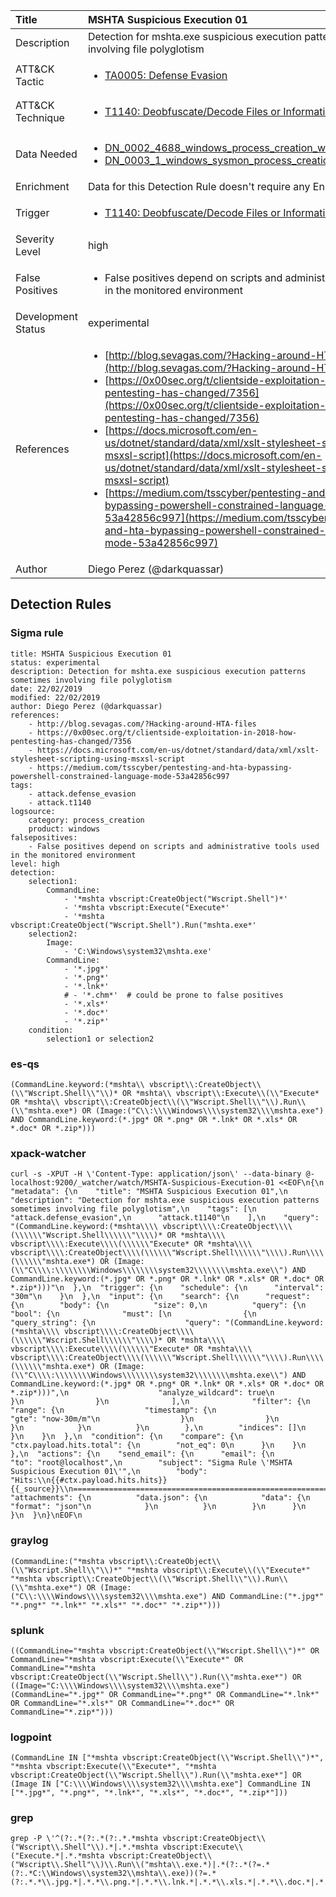 | Title                | MSHTA Suspicious Execution 01                                                                                                                                                 |
|:---------------------|:------------------------------------------------------------------------------------------------------------------------------------------------------------|
| Description          | Detection for mshta.exe suspicious execution patterns sometimes involving file polyglotism                                                                                                                                           |
| ATT&amp;CK Tactic    |  <ul><li>[TA0005: Defense Evasion](https://attack.mitre.org/tactics/TA0005)</li></ul>  |
| ATT&amp;CK Technique | <ul><li>[T1140: Deobfuscate/Decode Files or Information](https://attack.mitre.org/techniques/T1140)</li></ul>  |
| Data Needed          | <ul><li>[DN_0002_4688_windows_process_creation_with_commandline](../Data_Needed/DN_0002_4688_windows_process_creation_with_commandline.md)</li><li>[DN_0003_1_windows_sysmon_process_creation](../Data_Needed/DN_0003_1_windows_sysmon_process_creation.md)</li></ul>  |
| Enrichment           |  Data for this Detection Rule doesn't require any Enrichments.  |
| Trigger              | <ul><li>[T1140: Deobfuscate/Decode Files or Information](../Triggers/T1140.md)</li></ul>  |
| Severity Level       | high |
| False Positives      | <ul><li>False positives depend on scripts and administrative tools used in the monitored environment</li></ul>  |
| Development Status   | experimental |
| References           | <ul><li>[http://blog.sevagas.com/?Hacking-around-HTA-files](http://blog.sevagas.com/?Hacking-around-HTA-files)</li><li>[https://0x00sec.org/t/clientside-exploitation-in-2018-how-pentesting-has-changed/7356](https://0x00sec.org/t/clientside-exploitation-in-2018-how-pentesting-has-changed/7356)</li><li>[https://docs.microsoft.com/en-us/dotnet/standard/data/xml/xslt-stylesheet-scripting-using-msxsl-script](https://docs.microsoft.com/en-us/dotnet/standard/data/xml/xslt-stylesheet-scripting-using-msxsl-script)</li><li>[https://medium.com/tsscyber/pentesting-and-hta-bypassing-powershell-constrained-language-mode-53a42856c997](https://medium.com/tsscyber/pentesting-and-hta-bypassing-powershell-constrained-language-mode-53a42856c997)</li></ul>  |
| Author               | Diego Perez (@darkquassar) |


## Detection Rules

### Sigma rule

```
title: MSHTA Suspicious Execution 01
status: experimental
description: Detection for mshta.exe suspicious execution patterns sometimes involving file polyglotism
date: 22/02/2019
modified: 22/02/2019
author: Diego Perez (@darkquassar)
references:
    - http://blog.sevagas.com/?Hacking-around-HTA-files
    - https://0x00sec.org/t/clientside-exploitation-in-2018-how-pentesting-has-changed/7356
    - https://docs.microsoft.com/en-us/dotnet/standard/data/xml/xslt-stylesheet-scripting-using-msxsl-script
    - https://medium.com/tsscyber/pentesting-and-hta-bypassing-powershell-constrained-language-mode-53a42856c997
tags:
    - attack.defense_evasion
    - attack.t1140
logsource:
    category: process_creation
    product: windows
falsepositives: 
    - False positives depend on scripts and administrative tools used in the monitored environment
level: high
detection:
    selection1:
        CommandLine: 
            - '*mshta vbscript:CreateObject("Wscript.Shell")*'
            - '*mshta vbscript:Execute("Execute*'
            - '*mshta vbscript:CreateObject("Wscript.Shell").Run("mshta.exe*'
    selection2:
        Image:
            - 'C:\Windows\system32\mshta.exe'
        CommandLine: 
            - '*.jpg*'
            - '*.png*'
            - '*.lnk*'
            # - '*.chm*'  # could be prone to false positives
            - '*.xls*'
            - '*.doc*'
            - '*.zip*'
    condition:
        selection1 or selection2

```





### es-qs
    
```
(CommandLine.keyword:(*mshta\\ vbscript\\:CreateObject\\(\\"Wscript.Shell\\"\\)* OR *mshta\\ vbscript\\:Execute\\(\\"Execute* OR *mshta\\ vbscript\\:CreateObject\\(\\"Wscript.Shell\\"\\).Run\\(\\"mshta.exe*) OR (Image:("C\\:\\\\Windows\\\\system32\\\\mshta.exe") AND CommandLine.keyword:(*.jpg* OR *.png* OR *.lnk* OR *.xls* OR *.doc* OR *.zip*)))
```


### xpack-watcher
    
```
curl -s -XPUT -H \'Content-Type: application/json\' --data-binary @- localhost:9200/_watcher/watch/MSHTA-Suspicious-Execution-01 <<EOF\n{\n  "metadata": {\n    "title": "MSHTA Suspicious Execution 01",\n    "description": "Detection for mshta.exe suspicious execution patterns sometimes involving file polyglotism",\n    "tags": [\n      "attack.defense_evasion",\n      "attack.t1140"\n    ],\n    "query": "(CommandLine.keyword:(*mshta\\\\ vbscript\\\\:CreateObject\\\\(\\\\\\"Wscript.Shell\\\\\\"\\\\)* OR *mshta\\\\ vbscript\\\\:Execute\\\\(\\\\\\"Execute* OR *mshta\\\\ vbscript\\\\:CreateObject\\\\(\\\\\\"Wscript.Shell\\\\\\"\\\\).Run\\\\(\\\\\\"mshta.exe*) OR (Image:(\\"C\\\\:\\\\\\\\Windows\\\\\\\\system32\\\\\\\\mshta.exe\\") AND CommandLine.keyword:(*.jpg* OR *.png* OR *.lnk* OR *.xls* OR *.doc* OR *.zip*)))"\n  },\n  "trigger": {\n    "schedule": {\n      "interval": "30m"\n    }\n  },\n  "input": {\n    "search": {\n      "request": {\n        "body": {\n          "size": 0,\n          "query": {\n            "bool": {\n              "must": [\n                {\n                  "query_string": {\n                    "query": "(CommandLine.keyword:(*mshta\\\\ vbscript\\\\:CreateObject\\\\(\\\\\\"Wscript.Shell\\\\\\"\\\\)* OR *mshta\\\\ vbscript\\\\:Execute\\\\(\\\\\\"Execute* OR *mshta\\\\ vbscript\\\\:CreateObject\\\\(\\\\\\"Wscript.Shell\\\\\\"\\\\).Run\\\\(\\\\\\"mshta.exe*) OR (Image:(\\"C\\\\:\\\\\\\\Windows\\\\\\\\system32\\\\\\\\mshta.exe\\") AND CommandLine.keyword:(*.jpg* OR *.png* OR *.lnk* OR *.xls* OR *.doc* OR *.zip*)))",\n                    "analyze_wildcard": true\n                  }\n                }\n              ],\n              "filter": {\n                "range": {\n                  "timestamp": {\n                    "gte": "now-30m/m"\n                  }\n                }\n              }\n            }\n          }\n        },\n        "indices": []\n      }\n    }\n  },\n  "condition": {\n    "compare": {\n      "ctx.payload.hits.total": {\n        "not_eq": 0\n      }\n    }\n  },\n  "actions": {\n    "send_email": {\n      "email": {\n        "to": "root@localhost",\n        "subject": "Sigma Rule \'MSHTA Suspicious Execution 01\'",\n        "body": "Hits:\\n{{#ctx.payload.hits.hits}}{{_source}}\\n================================================================================\\n{{/ctx.payload.hits.hits}}",\n        "attachments": {\n          "data.json": {\n            "data": {\n              "format": "json"\n            }\n          }\n        }\n      }\n    }\n  }\n}\nEOF\n
```


### graylog
    
```
(CommandLine:("*mshta vbscript\\:CreateObject\\(\\"Wscript.Shell\\"\\)*" "*mshta vbscript\\:Execute\\(\\"Execute*" "*mshta vbscript\\:CreateObject\\(\\"Wscript.Shell\\"\\).Run\\(\\"mshta.exe*") OR (Image:("C\\:\\\\Windows\\\\system32\\\\mshta.exe") AND CommandLine:("*.jpg*" "*.png*" "*.lnk*" "*.xls*" "*.doc*" "*.zip*")))
```


### splunk
    
```
((CommandLine="*mshta vbscript:CreateObject(\\"Wscript.Shell\\")*" OR CommandLine="*mshta vbscript:Execute(\\"Execute*" OR CommandLine="*mshta vbscript:CreateObject(\\"Wscript.Shell\\").Run(\\"mshta.exe*") OR ((Image="C:\\\\Windows\\\\system32\\\\mshta.exe") (CommandLine="*.jpg*" OR CommandLine="*.png*" OR CommandLine="*.lnk*" OR CommandLine="*.xls*" OR CommandLine="*.doc*" OR CommandLine="*.zip*")))
```


### logpoint
    
```
(CommandLine IN ["*mshta vbscript:CreateObject(\\"Wscript.Shell\\")*", "*mshta vbscript:Execute(\\"Execute*", "*mshta vbscript:CreateObject(\\"Wscript.Shell\\").Run(\\"mshta.exe*"] OR (Image IN ["C:\\\\Windows\\\\system32\\\\mshta.exe"] CommandLine IN ["*.jpg*", "*.png*", "*.lnk*", "*.xls*", "*.doc*", "*.zip*"]))
```


### grep
    
```
grep -P \'^(?:.*(?:.*(?:.*.*mshta vbscript:CreateObject\\("Wscript\\.Shell"\\).*|.*.*mshta vbscript:Execute\\("Execute.*|.*.*mshta vbscript:CreateObject\\("Wscript\\.Shell"\\)\\.Run\\("mshta\\.exe.*)|.*(?:.*(?=.*(?:.*C:\\Windows\\system32\\mshta\\.exe))(?=.*(?:.*.*\\.jpg.*|.*.*\\.png.*|.*.*\\.lnk.*|.*.*\\.xls.*|.*.*\\.doc.*|.*.*\\.zip.*)))))\'
```



